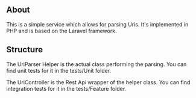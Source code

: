 
## About 

This is a simple service which allows for parsing Uris. It's implemented in PHP and is based on the Laravel framework.

## Structure

The UriParser Helper is the actual class performing the parsing. You can find unit tests for it in the tests/Unit folder.

The UriController is the Rest Api wrapper of the helper class. You can find integration tests for it in the tests/Feature folder.